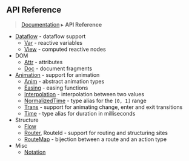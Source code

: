 ## API Reference
> [Documentation](../README.md) ▸ **API Reference**

* [Dataflow](Dataflow.md) - dataflow support
  * [Var](Var.md) - reactive variables
  * [View](View.md) - computed reactive nodes
* DOM
  * [Attr](Attr.md) - attributes
  * [Doc](Doc.md) - document fragments
* [Animation](Animation.md) - support for animation
  * [Anim](Anim.md) - abstract animation types
  * [Easing](Easing.md) - easing functions
  * [Interpolation](Interpolation.md) - interpolation between two values
  * [NormalizedTime](NormalizedTime.md) - type alias for the `[0, 1]` range
  * [Trans](Trans.md) - support for animating change, enter and exit transitions
  * [Time](Time.md) - type alias for duration in milliseconds
* Structure
  * [Flow](Flow.md)
  * [Router](Router.md), RouteId - support for routing and structuring sites
  * [RouteMap](RouteMap.md) - bijection between a route and an action type
* Misc
  * [Notation](Notation.md)

